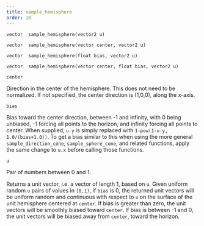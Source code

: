 ```yaml
---
title: sample_hemisphere
order: 18
---
```

`vector  sample_hemisphere(vector2 u)`

`vector  sample_hemisphere(vector center, vector2 u)`

`vector  sample_hemisphere(float bias, vector2 u)`

`vector  sample_hemisphere(vector center, float bias, vector2 u)`

`center`

Direction in the center of the hemisphere. This does not need to be normalized.
If not specified, the center direction is (1,0,0), along the x-axis.

`bias`

Bias toward the center direction, between -1 and infinity, with 0 being unbiased,
-1 forcing all points to the horizon, and infinity forcing all points to center.
When supplied, `u.y` is simply replaced with `1-pow(1-u.y, 1.0/(bias+1.0))`. To
get a bias similar to this when using the more general `sample_direction_cone`,
`sample_sphere_cone`, and related functions, apply the same change to `u.x`
before calling those functions.

`u`

Pair of numbers between 0 and 1.

Returns a unit vector, i.e. a vector of length 1, based on `u`.
Given uniform random `u` pairs of values in `[0,1)`, if `bias` is 0, the
returned unit vectors will be uniform random and continuous with respect to
`u` on the surface of the unit hemisphere centered at `center`. If bias is
greater than zero, the unit vectors will be smoothly biased toward `center`.
If bias is between -1 and 0, the unit vectors will be biased away from
`center`, toward the horizon.

